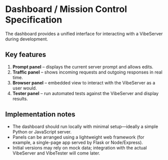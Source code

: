 # Dashboard / Mission Control Specification

The dashboard provides a unified interface for interacting with a VibeServer during development.

## Key features

1. **Prompt panel** – displays the current server prompt and allows edits.
2. **Traffic panel** – shows incoming requests and outgoing responses in real time.
3. **Browser panel** – embedded view to interact with the VibeServer as a user would.
4. **Tester panel** – run automated tests against the VibeServer and display results.

## Implementation notes

* The dashboard should run locally with minimal setup—ideally a simple Python or JavaScript server.
* Panels can be arranged using a lightweight web framework (for example, a single-page app served by Flask or Node/Express).
* Initial versions may rely on mock data; integration with the actual VibeServer and VibeTester will come later.
